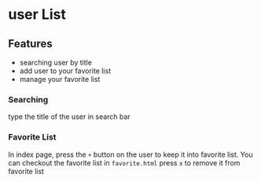 # user List
## Features

- searching user by title
- add user to your favorite list
- manage your favorite list

### Searching
type the title of the user in search bar
### Favorite List
In index page, press the `+` button on the user to keep it into favorite list.
You can checkout the favorite list in `favorite.html`
press `x` to remove it from favorite list

